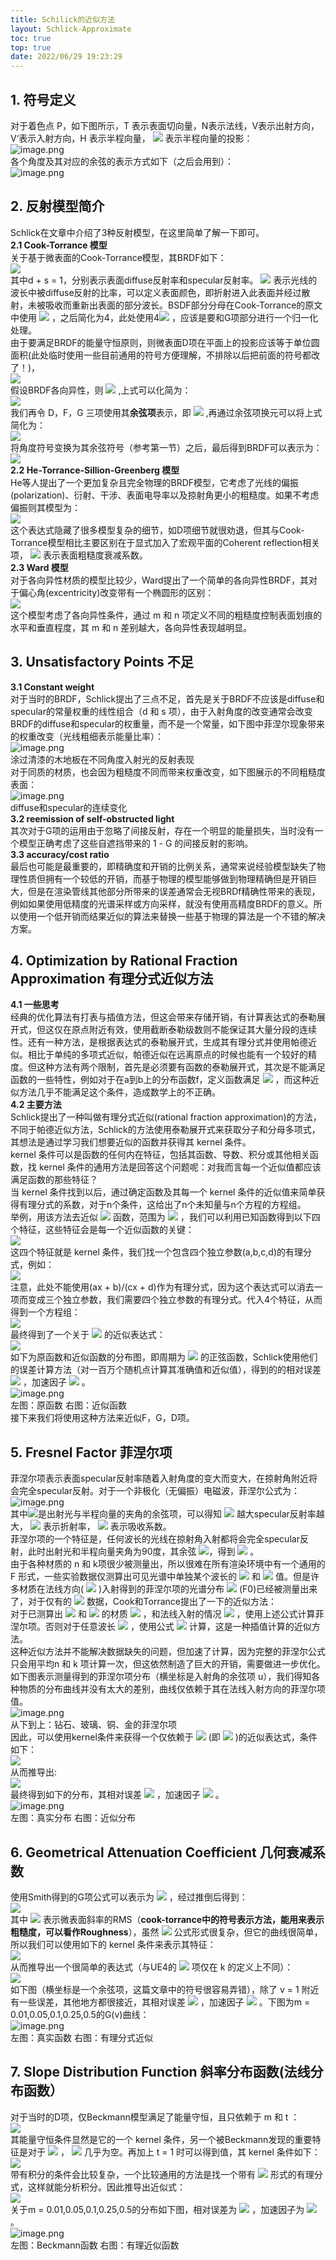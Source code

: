 ```yaml
---
title: Schilick的近似方法
layout: Schlick-Approximate
toc: true
top: true
date: 2022/06/29 19:23:29
---
```


<a name="Gu3LO"></a>
## 1. 符号定义
对于着色点 P，如下图所示，T 表示表面切向量，N表示法线，V表示出射方向，V‘表示入射方向，H 表示半程向量， ![](assets/post_images/Schlick-Approximate/image_000.svg#clientId=ue945f1e2-e1f0-4&from=paste&id=u04a1f308&originHeight=23&originWidth=19&originalType=url&ratio=1&rotation=0&showTitle=false&status=done&style=none&taskId=u30c2aaee-d305-4fd0-8066-f76b573bc74&title=) 表示半程向量的投影：<br />![image.png](assets/post_images/Schlick-Approximate/image_001.png#clientId=ue945f1e2-e1f0-4&from=paste&id=udfa83281&originHeight=676&originWidth=714&originalType=url&ratio=1&rotation=0&showTitle=false&size=98173&status=done&style=none&taskId=u955eff7f-d091-4ad1-be32-0ed731ad1eb&title=)<br />各个角度及其对应的余弦的表示方式如下（之后会用到）：<br />![image.png](assets/post_images/Schlick-Approximate/image_002.png#clientId=ue945f1e2-e1f0-4&from=paste&id=u2097ab7b&originHeight=254&originWidth=676&originalType=url&ratio=1&rotation=0&showTitle=false&size=55824&status=done&style=none&taskId=ucc83f121-f46d-4e17-ae8c-2a08d5a05f1&title=)

<a name="vAAca"></a>
## 2. 反射模型简介
Schlick在文章中介绍了3种反射模型，在这里简单了解一下即可。<br />**2.1 Cook-Torrance 模型**<br />关于基于微表面的Cook-Torrance模型，其BRDF如下：<br />![](assets/post_images/Schlick-Approximate/image_003.svg#clientId=ue945f1e2-e1f0-4&from=paste&id=ub7a83214&originHeight=59&originWidth=675&originalType=url&ratio=1&rotation=0&showTitle=false&status=done&style=none&taskId=u9581f2dd-4bef-4616-853e-82e9e99f399&title=)<br />其中d + s = 1，分别表示表面diffuse反射率和specular反射率。 ![](assets/post_images/Schlick-Approximate/image_004.svg#clientId=ue945f1e2-e1f0-4&from=paste&id=u015fd7cf&originHeight=26&originWidth=93&originalType=url&ratio=1&rotation=0&showTitle=false&status=done&style=none&taskId=uba775425-f07e-493b-9782-1fdd6641e82&title=) 表示光线的波长中被diffuse反射的比率，可以定义表面颜色，即折射进入此表面并经过散射，未被吸收而重新出表面的部分波长。BSDF部分分母在Cook-Torrance的原文中使用 ![](assets/post_images/Schlick-Approximate/image_005.svg#clientId=ue945f1e2-e1f0-4&from=paste&id=u02406ab1&originHeight=15&originWidth=12&originalType=url&ratio=1&rotation=0&showTitle=false&status=done&style=none&taskId=u2a20ec7c-d97e-4dce-b958-d3ade7f87b9&title=) ，之后简化为4，此处使用4![](assets/post_images/Schlick-Approximate/image_006.svg#clientId=ue945f1e2-e1f0-4&from=paste&id=u173f86c9&originHeight=15&originWidth=12&originalType=url&ratio=1&rotation=0&showTitle=false&status=done&style=none&taskId=u85b1a5e5-bb2b-4dfd-8020-e245763b633&title=) ，应该是要和G项部分进行一个归一化处理。<br />由于要满足BRDF的能量守恒原则，则微表面D项在平面上的投影应该等于单位圆面积(此处临时使用一些目前通用的符号方便理解，不排除以后把前面的符号都改了！)，<br />![](assets/post_images/Schlick-Approximate/image_007.svg#clientId=ue945f1e2-e1f0-4&from=paste&id=u718a2b29&originHeight=122&originWidth=675&originalType=url&ratio=1&rotation=0&showTitle=false&status=done&style=none&taskId=u7a904be5-3f03-47c5-87a3-4b778410218&title=)<br />假设BRDF各向异性，则 ![](assets/post_images/Schlick-Approximate/image_008.svg#clientId=ue945f1e2-e1f0-4&from=paste&id=u3705d37d&originHeight=26&originWidth=145&originalType=url&ratio=1&rotation=0&showTitle=false&status=done&style=none&taskId=u710a63a9-ac2b-4711-87ae-012c58f81b3&title=) ,上式可以化简为：<br />![](assets/post_images/Schlick-Approximate/image_009.svg#clientId=ue945f1e2-e1f0-4&from=paste&id=uf07e72f5&originHeight=68&originWidth=675&originalType=url&ratio=1&rotation=0&showTitle=false&status=done&style=none&taskId=ucb3eb6c0-a4da-4f51-a891-0816d64bf44&title=)<br />我们再令 D，F，G 三项使用其**余弦项**表示，即 ![](assets/post_images/Schlick-Approximate/image_010.svg#clientId=ue945f1e2-e1f0-4&from=paste&id=u369c55f6&originHeight=26&originWidth=156&originalType=url&ratio=1&rotation=0&showTitle=false&status=done&style=none&taskId=ud0929d3a-954d-42ea-bc6a-b1aeff9964c&title=) ,再通过余弦项换元可以将上式简化为：<br />![](assets/post_images/Schlick-Approximate/image_011.svg#clientId=ue945f1e2-e1f0-4&from=paste&id=uedc5c77e&originHeight=65&originWidth=675&originalType=url&ratio=1&rotation=0&showTitle=false&status=done&style=none&taskId=u02fb856c-bae0-41e0-9dd1-bf2968e25e9&title=)<br />将角度符号变换为其余弦符号（参考第一节）之后，最后得到BRDF可以表示为：<br />![](assets/post_images/Schlick-Approximate/image_012.svg#clientId=ue945f1e2-e1f0-4&from=paste&id=u7cd89498&originHeight=59&originWidth=675&originalType=url&ratio=1&rotation=0&showTitle=false&status=done&style=none&taskId=u3f15b81f-00bb-477f-919c-495d62bba09&title=)<br />**2.2 He-Torrance-Sillion-Greenberg 模型**<br />He等人提出了一个更加复杂且完全物理的BRDF模型，它考虑了光线的偏振(polarization)、衍射、干涉、表面电导率以及掠射角更小的粗糙度。如果不考虑偏振则其模型为：<br />![](assets/post_images/Schlick-Approximate/image_013.svg#clientId=ue945f1e2-e1f0-4&from=paste&id=ud18ba6bc&originHeight=50&originWidth=722&originalType=url&ratio=1&rotation=0&showTitle=false&status=done&style=none&taskId=ub13451f2-6464-4d91-accc-4661c3f4e7a&title=)<br />这个表达式隐藏了很多模型复杂的细节，如D项细节就很劝退，但其与Cook-Torrance模型相比主要区别在于显式加入了宏观平面的Coherent reflection相关项， ![](assets/post_images/Schlick-Approximate/image_014.svg#clientId=ue945f1e2-e1f0-4&from=paste&id=ua07ec324&originHeight=27&originWidth=68&originalType=url&ratio=1&rotation=0&showTitle=false&status=done&style=none&taskId=u076ecbfb-2000-4353-8e79-0304149c82b&title=) 表示表面粗糙度衰减系数。<br />**2.3 Ward 模型**<br />对于各向异性材质的模型比较少，Ward提出了一个简单的各向异性BRDF，其对于偏心角(excentricity)改变带有一个椭圆形的区别：<br />![](assets/post_images/Schlick-Approximate/image_015.svg#clientId=ue945f1e2-e1f0-4&from=paste&id=u48f99274&originHeight=122&originWidth=675&originalType=url&ratio=1&rotation=0&showTitle=false&status=done&style=none&taskId=u22b1939d-c4f0-4b02-a7fe-31dcdf53455&title=)<br />这个模型考虑了各向异性条件，通过 m 和 n 项定义不同的粗糙度控制表面划痕的水平和垂直程度，其 m 和 n 差别越大，各向异性表现越明显。

<a name="ihhJt"></a>
## 3. Unsatisfactory Points 不足
**3.1 Constant weight**<br />对于当时的BRDF，Schlick提出了三点不足，首先是关于BRDF不应该是diffuse和specular的常量权重的线性组合（d 和 s 项），由于入射角度的改变通常会改变BRDF的diffuse和specular的权重量，而不是一个常量，如下图中菲涅尔现象带来的权重改变（光线粗细表示能量比率）：<br />![image.png](assets/post_images/Schlick-Approximate/image_016.png#clientId=ue945f1e2-e1f0-4&from=paste&id=u43a90696&originHeight=480&originWidth=966&originalType=url&ratio=1&rotation=0&showTitle=false&size=79656&status=done&style=none&taskId=uec5c5d84-efd0-4f79-981b-7c81f8d3e5f&title=)<br />涂过清漆的木地板在不同角度入射光的反射表现<br />对于同质的材质，也会因为粗糙度不同而带来权重改变，如下图展示的不同粗糙度表面：<br />![image.png](assets/post_images/Schlick-Approximate/image_017.png#clientId=ue945f1e2-e1f0-4&from=paste&id=u831084b4&originHeight=186&originWidth=1730&originalType=url&ratio=1&rotation=0&showTitle=false&size=23440&status=done&style=none&taskId=u5b1aef1b-5832-455c-a4ba-28502a22999&title=)<br />diffuse和specular的连续变化<br />**3.2 reemission of self-obstructed light**<br />其次对于G项的运用由于忽略了间接反射，存在一个明显的能量损失，当时没有一个模型正确考虑了这些自遮挡带来的 1 - G 的间接反射的影响。<br />**3.3 accuracy/cost ratio**<br />最后也可能是最重要的，即精确度和开销的比例关系，通常来说经验模型缺失了物理性质但拥有一个较低的开销，而基于物理的模型能够做到物理精确但是开销巨大，但是在渲染管线其他部分所带来的误差通常会无视BRDf精确性带来的表现，例如如果使用低精度的光谱采样或方向采样，就没有使用高精度BRDF的意义。所以使用一个低开销而结果近似的算法来替换一些基于物理的算法是一个不错的解决方案。

<a name="PteiQ"></a>
## 4. Optimization by Rational Fraction Approximation 有理分式近似方法
**4.1 一些思考**<br />经典的优化算法有打表与插值方法，但这会带来存储开销，有计算表达式的泰勒展开式，但这仅在原点附近有效，使用截断泰勒级数则不能保证其大量分段的连续性。还有一种方法，是根据表达式的泰勒展开式，生成其有理分式并使用帕德近似。相比于单纯的多项式近似，帕德近似在远离原点的时候也能有一个较好的精度。但这种方法有两个限制，首先是必须要有函数的泰勒展开式，其次是不能满足函数的一些特性，例如对于在a到b上的分布函数f，定义函数满足 ![](assets/post_images/Schlick-Approximate/image_018.svg#clientId=ue945f1e2-e1f0-4&from=paste&id=u117cb737&originHeight=57&originWidth=126&originalType=url&ratio=1&rotation=0&showTitle=false&status=done&style=none&taskId=u76abad32-e126-4f32-9502-d8ce1798af0&title=) ，而这种近似方法几乎不能满足这个条件，造成数学上的不正确。<br />**4.2 主要方法**<br />Schlick提出了一种叫做有理分式近似(rational fraction approximation)的方法，不同于帕德近似方法，Schlick的方法使用泰勒展开式来获取分子和分母多项式，其想法是通过学习我们想要近似的函数并获得其 kernel 条件。<br />kernel 条件可以是函数的任何内在特征，包括其函数、导数、积分或其他相关函数，找 kernel 条件的通用方法是回答这个问题呢：对我而言每一个近似值都应该满足函数的那些特征？<br />当 kernel 条件找到以后，通过确定函数及其每一个 kernel 条件的近似值来简单获得有理分式的系数，对于n个条件，这给出了n个未知量与n个方程的方程组。<br />举例，用该方法去近似 ![](assets/post_images/Schlick-Approximate/image_019.svg#clientId=ue945f1e2-e1f0-4&from=paste&id=u98a907b4&originHeight=26&originWidth=114&originalType=url&ratio=1&rotation=0&showTitle=false&status=done&style=none&taskId=u2397dbc6-fc4a-479b-bfcd-50993ceecc1&title=) 函数，范围为 ![](assets/post_images/Schlick-Approximate/image_020.svg#clientId=ue945f1e2-e1f0-4&from=paste&id=u42b9de54&originHeight=26&originWidth=64&originalType=url&ratio=1&rotation=0&showTitle=false&status=done&style=none&taskId=u9d1de4d9-fbe0-4ec9-bf0e-036fcf69559&title=) ，我们可以利用已知函数得到以下四个特征，这些特征会是每一个近似函数的关键：<br />![](assets/post_images/Schlick-Approximate/image_021.svg#clientId=ue945f1e2-e1f0-4&from=paste&id=uf1ca7239&originHeight=122&originWidth=675&originalType=url&ratio=1&rotation=0&showTitle=false&status=done&style=none&taskId=u020e06e4-e031-43d3-844c-105a85a55a7&title=)<br />这四个特征就是 kernel 条件，我们找一个包含四个独立参数(a,b,c,d)的有理分式，例如：<br />![](assets/post_images/Schlick-Approximate/image_022.svg#clientId=ue945f1e2-e1f0-4&from=paste&id=u06e6f0ba&originHeight=63&originWidth=675&originalType=url&ratio=1&rotation=0&showTitle=false&status=done&style=none&taskId=u3cb47586-de4b-4f79-948f-0b23517f119&title=)<br />注意，此处不能使用(ax + b)/(cx + d)作为有理分式，因为这个表达式可以消去一项而变成三个独立参数，我们需要四个独立参数的有理分式。代入4个特征，从而得到一个方程组：<br />![](assets/post_images/Schlick-Approximate/image_023.svg#clientId=ue945f1e2-e1f0-4&from=paste&id=u1e48b6d4&originHeight=116&originWidth=675&originalType=url&ratio=1&rotation=0&showTitle=false&status=done&style=none&taskId=u859e2c8f-0a84-4f33-b789-4e2889764ee&title=)<br />最终得到了一个关于 ![](assets/post_images/Schlick-Approximate/image_024.svg#clientId=ue945f1e2-e1f0-4&from=paste&id=u2f7d10e7&originHeight=26&originWidth=114&originalType=url&ratio=1&rotation=0&showTitle=false&status=done&style=none&taskId=u91853ddb-a750-4602-8a58-7affea0948e&title=) 的近似表达式：<br />![](assets/post_images/Schlick-Approximate/image_025.svg#clientId=ue945f1e2-e1f0-4&from=paste&id=u25e3f670&originHeight=47&originWidth=639&originalType=url&ratio=1&rotation=0&showTitle=false&status=done&style=none&taskId=u54b6f95c-5093-47bf-aef1-0fdb98167c2&title=)<br />如下为原函数和近似函数的分布图，即周期为 ![](assets/post_images/Schlick-Approximate/image_026.svg#clientId=ue945f1e2-e1f0-4&from=paste&id=u97b2752c&originHeight=26&originWidth=64&originalType=url&ratio=1&rotation=0&showTitle=false&status=done&style=none&taskId=ub8ad99ad-9abd-42ba-b423-7dd4626955b&title=) 的正弦函数，Schlick使用他们的误差计算方法（对一百万个随机点计算其准确值和近似值），得到的的相对误差 ![](assets/post_images/Schlick-Approximate/image_027.svg#clientId=ue945f1e2-e1f0-4&from=paste&id=u4706eecb&originHeight=21&originWidth=82&originalType=url&ratio=1&rotation=0&showTitle=false&status=done&style=none&taskId=u649e77a0-e221-4b45-a837-3fe069e98e8&title=) ，加速因子 ![](assets/post_images/Schlick-Approximate/image_028.svg#clientId=ue945f1e2-e1f0-4&from=paste&id=uae815488&originHeight=26&originWidth=88&originalType=url&ratio=1&rotation=0&showTitle=false&status=done&style=none&taskId=u9a3ba458-75d1-4fe1-94f9-8a9bf6ff1be&title=) 。<br />![image.png](assets/post_images/Schlick-Approximate/image_029.png#clientId=ue945f1e2-e1f0-4&from=paste&id=uf0df9f43&originHeight=572&originWidth=1502&originalType=url&ratio=1&rotation=0&showTitle=false&size=81473&status=done&style=none&taskId=u7dc3dbdd-9858-4fff-9bc6-d3fdfe21c5f&title=)<br />左图：原函数 右图：近似函数<br />接下来我们将使用这种方法来近似F，G，D项。

<a name="j3fFQ"></a>
## 5. Fresnel Factor 菲涅尔项
菲涅尔项表示表面specular反射率随着入射角度的变大而变大，在掠射角附近将会完全specular反射。对于一个非极化（无偏振）电磁波，菲涅尔公式为：<br />![image.png](assets/post_images/Schlick-Approximate/image_030.png#clientId=ue945f1e2-e1f0-4&from=paste&id=u7b288abc&originHeight=153&originWidth=720&originalType=url&ratio=1&rotation=0&showTitle=false&size=51991&status=done&style=none&taskId=u81fd443b-6424-4a24-b87a-3d89cbfcbb1&title=)<br />其中![](assets/post_images/Schlick-Approximate/image_031.svg#clientId=ue945f1e2-e1f0-4&from=paste&id=uc33ad5f7&originHeight=15&originWidth=12&originalType=url&ratio=1&rotation=0&showTitle=false&status=done&style=none&taskId=u19e56faf-a2f6-42a7-9ba0-62fd53945ad&title=)是出射光与半程向量的夹角的余弦项，可以得知 ![](assets/post_images/Schlick-Approximate/image_032.svg#clientId=ue945f1e2-e1f0-4&from=paste&id=u17d65496&originHeight=15&originWidth=12&originalType=url&ratio=1&rotation=0&showTitle=false&status=done&style=none&taskId=uf45f1a78-6f55-4d09-a6e2-d9b305b879f&title=) 越大specular反射率越大， ![](assets/post_images/Schlick-Approximate/image_033.svg#clientId=ue945f1e2-e1f0-4&from=paste&id=u8df9bb91&originHeight=15&originWidth=13&originalType=url&ratio=1&rotation=0&showTitle=false&status=done&style=none&taskId=u5cdf57b7-0dcd-48b5-a81e-3c374fd8624&title=) 表示折射率， ![](assets/post_images/Schlick-Approximate/image_034.svg#clientId=ue945f1e2-e1f0-4&from=paste&id=u003dfce5&originHeight=20&originWidth=11&originalType=url&ratio=1&rotation=0&showTitle=false&status=done&style=none&taskId=ubbc14e6f-230a-413b-a587-ae8a1624ee5&title=) 表示吸收系数。<br />菲涅尔项的一个特征是，任何波长的光线在掠射角入射都将会完全specular反射，此时出射光和半程向量夹角为90度，其余弦 ![](assets/post_images/Schlick-Approximate/image_035.svg#clientId=ue945f1e2-e1f0-4&from=paste&id=uebd65969&originHeight=20&originWidth=50&originalType=url&ratio=1&rotation=0&showTitle=false&status=done&style=none&taskId=ucb981e59-7398-42f2-967d-42cd5808e0e&title=)，得到 ![](assets/post_images/Schlick-Approximate/image_036.svg#clientId=ue945f1e2-e1f0-4&from=paste&id=u465b18b2&originHeight=26&originWidth=81&originalType=url&ratio=1&rotation=0&showTitle=false&status=done&style=none&taskId=uce9a85de-0da4-42c2-b66c-b92d4671694&title=) 。<br />由于各种材质的 n 和 k项很少被测量出，所以很难在所有渲染环境中有一个通用的 F 形式，一些实验数据仅测算出可见光谱中单独某个波长的 ![](assets/post_images/Schlick-Approximate/image_037.svg#clientId=ue945f1e2-e1f0-4&from=paste&id=u815d7a07&originHeight=18&originWidth=13&originalType=url&ratio=1&rotation=0&showTitle=false&status=done&style=none&taskId=u969ccf75-80c7-45d6-bda3-c508f21d557&title=) 和 ![](assets/post_images/Schlick-Approximate/image_038.svg#clientId=ue945f1e2-e1f0-4&from=paste&id=u5d744f13&originHeight=23&originWidth=11&originalType=url&ratio=1&rotation=0&showTitle=false&status=done&style=none&taskId=uf635ac4d-1c6d-414b-b883-4582bda9e54&title=) 值。但是许多材质在法线方向( ![](assets/post_images/Schlick-Approximate/image_039.svg#clientId=ue945f1e2-e1f0-4&from=paste&id=u1ece96a4&originHeight=20&originWidth=50&originalType=url&ratio=1&rotation=0&showTitle=false&status=done&style=none&taskId=udf0838d7-4be7-40fe-87bf-c8810c4f052&title=) )入射得到的菲涅尔项的光谱分布 ![](assets/post_images/Schlick-Approximate/image_040.svg#clientId=ue945f1e2-e1f0-4&from=paste&id=ubbca3fff&originHeight=23&originWidth=21&originalType=url&ratio=1&rotation=0&showTitle=false&status=done&style=none&taskId=u23a82c90-feb0-4379-8482-f5fef574b7c&title=) (F0)已经被测量出来了，对于仅有的 ![](assets/post_images/Schlick-Approximate/image_041.svg#clientId=ue945f1e2-e1f0-4&from=paste&id=u5a8a6505&originHeight=26&originWidth=63&originalType=url&ratio=1&rotation=0&showTitle=false&status=done&style=none&taskId=u9c51e93b-f10a-468f-b131-b0ea5ee9b8f&title=) 数据，Cook和Torrance提出了一下的近似方法：<br />对于已测算出 ![](assets/post_images/Schlick-Approximate/image_042.svg#clientId=ue945f1e2-e1f0-4&from=paste&id=u36a615c4&originHeight=18&originWidth=13&originalType=url&ratio=1&rotation=0&showTitle=false&status=done&style=none&taskId=ud28f12ac-7a7f-4121-99aa-ad459eb22ef&title=) 和 ![](assets/post_images/Schlick-Approximate/image_043.svg#clientId=ue945f1e2-e1f0-4&from=paste&id=u8710d8ce&originHeight=23&originWidth=11&originalType=url&ratio=1&rotation=0&showTitle=false&status=done&style=none&taskId=u985461ff-059d-4bf9-9d82-11419b3b200&title=) 的材质 ![](assets/post_images/Schlick-Approximate/image_044.svg#clientId=ue945f1e2-e1f0-4&from=paste&id=u3cfd635e&originHeight=27&originWidth=44&originalType=url&ratio=1&rotation=0&showTitle=false&status=done&style=none&taskId=ua17327ab-0b12-4533-892e-f943c92a611&title=) ，和法线入射的情况 ![](assets/post_images/Schlick-Approximate/image_045.svg#clientId=ue945f1e2-e1f0-4&from=paste&id=u47ff6d84&originHeight=29&originWidth=86&originalType=url&ratio=1&rotation=0&showTitle=false&status=done&style=none&taskId=ua808b354-0825-43d0-acbe-a095a1272e0&title=) ，使用上述公式计算菲涅尔项。否则对于任意波长 ![](assets/post_images/Schlick-Approximate/image_046.svg#clientId=ue945f1e2-e1f0-4&from=paste&id=u28cd2477&originHeight=20&originWidth=12&originalType=url&ratio=1&rotation=0&showTitle=false&status=done&style=none&taskId=u61ca7fb4-a9d5-45b7-b506-5ddff4ca1de&title=) ，使用公式 ![](assets/post_images/Schlick-Approximate/image_047.svg#clientId=ue945f1e2-e1f0-4&from=paste&id=u1b2df4c0&originHeight=62&originWidth=293&originalType=url&ratio=1&rotation=0&showTitle=false&status=done&style=none&taskId=u92b611c3-d60d-4988-b394-8307e367561&title=) 计算，这是一种插值计算的近似方法。<br />这种近似方法并不能解决数据缺失的问题，但加速了计算，因为完整的菲涅尔公式只会用平均n 和 k 项计算一次，但这依然制造了巨大的开销，需要做进一步优化。如下图表示测量得到的菲涅尔项分布（横坐标是入射角的余弦项 u），我们得知各种物质的分布曲线并没有太大的差别，曲线仅依赖于其在法线入射方向的菲涅尔项值。<br />![image.png](assets/post_images/Schlick-Approximate/image_048.png#clientId=ue945f1e2-e1f0-4&from=paste&id=ub0c5d83d&originHeight=574&originWidth=714&originalType=url&ratio=1&rotation=0&showTitle=false&size=58043&status=done&style=none&taskId=ua9aac293-0b15-4dc9-8bda-d88ff9bb2c8&title=)<br />从下到上：钻石、玻璃、铜、金的菲涅尔项<br />因此，可以使用kernel条件来获得一个仅依赖于 ![](assets/post_images/Schlick-Approximate/image_049.svg#clientId=ue945f1e2-e1f0-4&from=paste&id=u78f5fc62&originHeight=23&originWidth=21&originalType=url&ratio=1&rotation=0&showTitle=false&status=done&style=none&taskId=ua2d3eb6b-fa84-4dc7-bafb-a9d6c1d9fd1&title=) (即 ![](assets/post_images/Schlick-Approximate/image_050.svg#clientId=ue945f1e2-e1f0-4&from=paste&id=u3c8dfeee&originHeight=23&originWidth=23&originalType=url&ratio=1&rotation=0&showTitle=false&status=done&style=none&taskId=u5f814202-d0b9-4fca-aeef-313fe371612&title=) )的近似表达式，条件如下：<br />![](assets/post_images/Schlick-Approximate/image_051.svg#clientId=ue945f1e2-e1f0-4&from=paste&id=u979940a2&originHeight=45&originWidth=675&originalType=url&ratio=1&rotation=0&showTitle=false&status=done&style=none&taskId=ube9d5f38-f31a-4505-91af-af27810b65f&title=)<br />从而推导出:<br />![](assets/post_images/Schlick-Approximate/image_052.svg#clientId=ue945f1e2-e1f0-4&from=paste&id=ud4d3d7cd&originHeight=48&originWidth=675&originalType=url&ratio=1&rotation=0&showTitle=false&status=done&style=none&taskId=u6a6d0e40-e70f-4fe5-89a1-c40c5bff28a&title=)<br />最终得到如下的分布，其相对误差 ![](assets/post_images/Schlick-Approximate/image_053.svg#clientId=ue945f1e2-e1f0-4&from=paste&id=u7a318a5c&originHeight=21&originWidth=82&originalType=url&ratio=1&rotation=0&showTitle=false&status=done&style=none&taskId=u7dec9d5d-2640-4855-a53c-8f5ececc23d&title=) ，加速因子 ![](assets/post_images/Schlick-Approximate/image_054.svg#clientId=ue945f1e2-e1f0-4&from=paste&id=uf99d18eb&originHeight=26&originWidth=99&originalType=url&ratio=1&rotation=0&showTitle=false&status=done&style=none&taskId=u836d2e58-27e1-44cc-9aef-242a1cd25ec&title=) 。<br />![image.png](assets/post_images/Schlick-Approximate/image_055.png#clientId=ue945f1e2-e1f0-4&from=paste&id=ubcfde2c9&originHeight=278&originWidth=720&originalType=url&ratio=1&rotation=0&showTitle=false&size=48106&status=done&style=none&taskId=ub45f32b1-0583-4fc1-93ad-956223c442a&title=)<br />左图：真实分布 右图：近似分布

<a name="nXqQZ"></a>
## 6. Geometrical Attenuation Coefficient 几何衰减系数
使用Smith得到的G项公式可以表示为 ![](assets/post_images/Schlick-Approximate/image_056.svg#clientId=ue945f1e2-e1f0-4&from=paste&id=u34df539a&originHeight=27&originWidth=207&originalType=url&ratio=1&rotation=0&showTitle=false&status=done&style=none&taskId=ubb81fe27-17a5-4a13-a017-c300daa603e&title=) ，经过推倒后得到：<br />![](assets/post_images/Schlick-Approximate/image_057.svg#clientId=ue945f1e2-e1f0-4&from=paste&id=uf5d1951c&originHeight=68&originWidth=675&originalType=url&ratio=1&rotation=0&showTitle=false&status=done&style=none&taskId=u135a4460-5e62-4c7d-89fa-5b1fc0b8558&title=)<br />其中 ![](assets/post_images/Schlick-Approximate/image_058.svg#clientId=ue945f1e2-e1f0-4&from=paste&id=u21015a40&originHeight=15&originWidth=18&originalType=url&ratio=1&rotation=0&showTitle=false&status=done&style=none&taskId=u475bb3c1-38ef-409b-9b7c-b8889eb8b7c&title=) 表示微表面斜率的RMS（**cook-torrance中的符号表示方法，能用来表示粗糙度，可以看作Roughness**），虽然 ![](assets/post_images/Schlick-Approximate/image_059.svg#clientId=ue945f1e2-e1f0-4&from=paste&id=u1bc1b442&originHeight=23&originWidth=26&originalType=url&ratio=1&rotation=0&showTitle=false&status=done&style=none&taskId=ub5704ed9-0147-40a4-b944-80031570737&title=) 公式形式很复杂，但它的曲线很简单，所以我们可以使用如下的 kernel 条件来表示其特征：<br />![](assets/post_images/Schlick-Approximate/image_060.svg#clientId=ue945f1e2-e1f0-4&from=paste&id=u048db80d&originHeight=65&originWidth=675&originalType=url&ratio=1&rotation=0&showTitle=false&status=done&style=none&taskId=ufed647f4-b973-4603-b004-0c18a90cd49&title=)<br />从而推导出一个很简单的表达式（与UE4的 ![](assets/post_images/Schlick-Approximate/image_061.svg#clientId=ue945f1e2-e1f0-4&from=paste&id=ubdc1e4e2&originHeight=23&originWidth=26&originalType=url&ratio=1&rotation=0&showTitle=false&status=done&style=none&taskId=ua0dadb61-ff1d-4a3d-98f4-2bd28cb7eb8&title=) 项仅在 k 的定义上不同）：<br />![](assets/post_images/Schlick-Approximate/image_062.svg#clientId=ue945f1e2-e1f0-4&from=paste&id=ud9cf3a67&originHeight=65&originWidth=675&originalType=url&ratio=1&rotation=0&showTitle=false&status=done&style=none&taskId=u931e4dbe-eddb-47d0-b288-3816e99124c&title=)<br />如下图（横坐标是一个余弦项，这篇文章中的符号很容易弄错），除了 v = 1 附近有一些误差，其他地方都很接近，其相对误差 ![](assets/post_images/Schlick-Approximate/image_063.svg#clientId=ue945f1e2-e1f0-4&from=paste&id=u075a7a69&originHeight=21&originWidth=76&originalType=url&ratio=1&rotation=0&showTitle=false&status=done&style=none&taskId=u12af5444-83e3-4ec3-90d3-124c97fa989&title=) ，加速因子 ![](assets/post_images/Schlick-Approximate/image_064.svg#clientId=ue945f1e2-e1f0-4&from=paste&id=ucd0f941f&originHeight=26&originWidth=99&originalType=url&ratio=1&rotation=0&showTitle=false&status=done&style=none&taskId=ue38a5875-9661-47df-9923-7a48ca5f0d4&title=) 。下图为m = 0.01,0.05,0.1,0.25,0.5的G(v)曲线：<br />![image.png](assets/post_images/Schlick-Approximate/image_065.png#clientId=ue945f1e2-e1f0-4&from=paste&id=uc252988d&originHeight=276&originWidth=720&originalType=url&ratio=1&rotation=0&showTitle=false&size=67786&status=done&style=none&taskId=ud0ae7c5b-b524-4a8d-b313-d496a492859&title=)<br />左图：真实函数 右图：有理分式近似

<a name="ET15d"></a>
## 7. Slope Distribution Function 斜率分布函数(法线分布函数）
对于当时的D项，仅Beckmann模型满足了能量守恒，且只依赖于 m 和 t ：<br />![](assets/post_images/Schlick-Approximate/image_066.svg#clientId=ue945f1e2-e1f0-4&from=paste&id=u9668b90a&originHeight=66&originWidth=675&originalType=url&ratio=1&rotation=0&showTitle=false&status=done&style=none&taskId=u66234872-d03a-426f-bf4d-eda78dc08a6&title=)<br />其能量守恒条件显然是它的一个 kernel 条件，另一个被Beckmann发现的重要特征是对于 ![](assets/post_images/Schlick-Approximate/image_067.svg#clientId=ue945f1e2-e1f0-4&from=paste&id=u2c0f9225&originHeight=21&originWidth=90&originalType=url&ratio=1&rotation=0&showTitle=false&status=done&style=none&taskId=ue75ff3f1-f361-412b-906f-2efcccbeade&title=) ， ![](assets/post_images/Schlick-Approximate/image_068.svg#clientId=ue945f1e2-e1f0-4&from=paste&id=uaf4f2d82&originHeight=26&originWidth=41&originalType=url&ratio=1&rotation=0&showTitle=false&status=done&style=none&taskId=u14e23f2f-66b7-4d0f-8561-c336820a839&title=) 几乎为空。再加上 t = 1 时可以得到值，其 kernel 条件如下：<br />![](assets/post_images/Schlick-Approximate/image_069.svg#clientId=ue945f1e2-e1f0-4&from=paste&id=u0baccd29&originHeight=65&originWidth=675&originalType=url&ratio=1&rotation=0&showTitle=false&status=done&style=none&taskId=uc0f28f35-52d8-474b-a18c-3e87a8d424b&title=)<br />带有积分的条件会比较复杂，一个比较通用的方法是找一个带有 ![](assets/post_images/Schlick-Approximate/image_070.svg#clientId=ue945f1e2-e1f0-4&from=paste&id=u0f15ac96&originHeight=29&originWidth=50&originalType=url&ratio=1&rotation=0&showTitle=false&status=done&style=none&taskId=u6e906673-b752-465b-90a2-9f1994321e3&title=) 形式的有理分式，这样就能分析积分。因此推导出近似式：<br />![](assets/post_images/Schlick-Approximate/image_071.svg#clientId=ue945f1e2-e1f0-4&from=paste&id=u34803c40&originHeight=68&originWidth=675&originalType=url&ratio=1&rotation=0&showTitle=false&status=done&style=none&taskId=u538d403b-180e-4a17-b7c6-22e05501029&title=)<br />关于m = 0.01,0.05,0.1,0.25,0.5的分布如下图，相对误差为 ![](assets/post_images/Schlick-Approximate/image_072.svg#clientId=ue945f1e2-e1f0-4&from=paste&id=u13d1da80&originHeight=21&originWidth=82&originalType=url&ratio=1&rotation=0&showTitle=false&status=done&style=none&taskId=u4ad8bfc0-a172-4a89-a7ce-9404a2c40ec&title=) ，加速因子为 ![](assets/post_images/Schlick-Approximate/image_073.svg#clientId=ue945f1e2-e1f0-4&from=paste&id=u2ad4d51f&originHeight=26&originWidth=99&originalType=url&ratio=1&rotation=0&showTitle=false&status=done&style=none&taskId=u71ee4cf5-87ea-4903-9a6e-af7993eaeba&title=) 。<br />![image.png](assets/post_images/Schlick-Approximate/image_074.png#clientId=ue945f1e2-e1f0-4&from=paste&id=u7ce1c895&originHeight=276&originWidth=720&originalType=url&ratio=1&rotation=0&showTitle=false&size=47117&status=done&style=none&taskId=u05cc31ae-234a-48f5-bf12-854903daeef&title=)<br />左图：Beckmann函数 右图：有理近似函数
